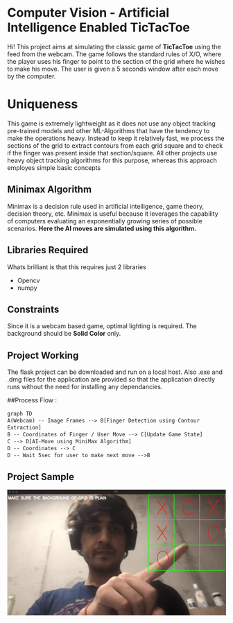 # Computer Vision - Artificial Intelligence Enabled TicTacToe

Hi! This project aims at simulating the classic game of **TicTacToe** using the feed from the webcam. The game follows the standard rules of X/O, where the player uses his finger to point to the section of the grid where he wishes to make his move. The user is given a 5 seconds window after each move by the computer.


# Uniqueness

This game is extremely lightweight as it does not use any object tracking pre-trained models and other ML-Algorithms that have the tendency to make the operations heavy. Instead to keep it relatively fast, we process the sections of the grid to extract contours from each grid square and to check if the finger was present inside that section/square. All other projects use heavy object tracking algorithms for this purpose, whereas this approach employes simple basic concepts 

## Minimax Algorithm

Minimax is a decision rule used in artificial intelligence, game theory, decision theory, etc. Minimax is useful because it leverages the capability of computers evaluating an exponentially growing series of possible scenarios. **Here the AI moves are simulated using this algorithm.**

## Libraries Required
Whats brilliant is that this requires just 2 libraries
- Opencv
- numpy

## Constraints

Since it is a webcam based game, optimal lighting is required.
The background should be **Solid Color** only.

## Project Working

The flask project can be downloaded and run on a local host.
Also .exe and .dmg files for the application are provided so that the application directly runs without the need for installing any dependancies.

##Process Flow :

```mermaid
graph TD
A(Webcam) -- Image Frames --> B[Finger Detection using Contour Extraction]
B -- Coordinates of Finger / User Move --> C[Update Game State]
C --> D[AI-Move using MiniMax Algorithm]
D -- Coordinates --> C
D -- Wait 5sec for user to make next move -->B
```


## Project Sample
![enter image description here](https://github.com/sharma-anubhav/CV-AI-TTT/blob/master/sample.png?raw=true)
